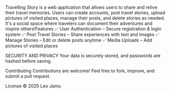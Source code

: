 Travelling Story is a web application that allows users to share and relive their travel memories. Users can create accounts, post travel stories, upload pictures of visited places, manage their posts, and delete stories as needed. It's a social space where travelers can document their adventures and inspire others!Features
✅ User Authentication – Secure registration & login system
✅ Post Travel Stories – Share experiences with text and images
✅ Manage Stories – Edit or delete posts anytime
✅ Media Uploads – Add pictures of visited places

SECURITY AND PRIVACY
Your data is securely stored, and passwords are hashed before saving.

Contributing
Contributions are welcome! Feel free to fork, improve, and submit a pull request.

 License
 © 2025 Leo Jamu
